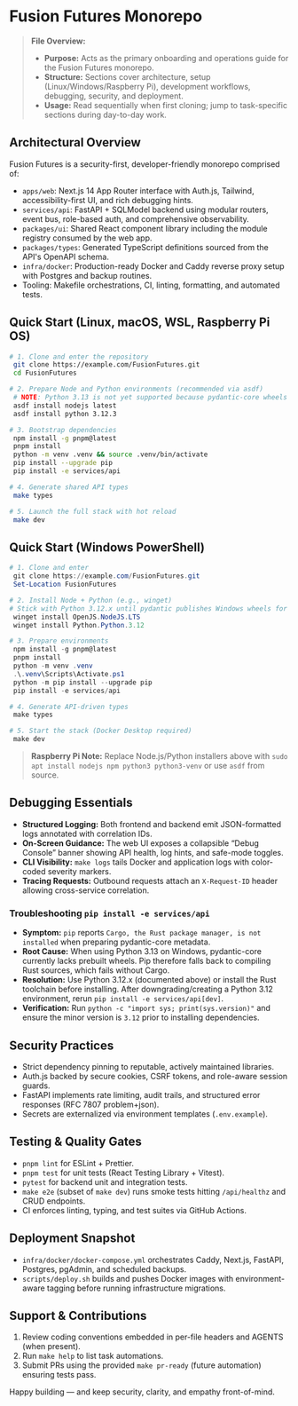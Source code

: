 # Fusion Futures Monorepo

> **File Overview:**
> - **Purpose:** Acts as the primary onboarding and operations guide for the Fusion Futures monorepo.
> - **Structure:** Sections cover architecture, setup (Linux/Windows/Raspberry Pi), development workflows, debugging, security, and deployment.
> - **Usage:** Read sequentially when first cloning; jump to task-specific sections during day-to-day work.

## Architectural Overview

Fusion Futures is a security-first, developer-friendly monorepo comprised of:

- `apps/web`: Next.js 14 App Router interface with Auth.js, Tailwind, accessibility-first UI, and rich debugging hints.
- `services/api`: FastAPI + SQLModel backend using modular routers, event bus, role-based auth, and comprehensive observability.
- `packages/ui`: Shared React component library including the module registry consumed by the web app.
- `packages/types`: Generated TypeScript definitions sourced from the API's OpenAPI schema.
- `infra/docker`: Production-ready Docker and Caddy reverse proxy setup with Postgres and backup routines.
- Tooling: Makefile orchestrations, CI, linting, formatting, and automated tests.

## Quick Start (Linux, macOS, WSL, Raspberry Pi OS)

```bash
# 1. Clone and enter the repository
 git clone https://example.com/FusionFutures.git
 cd FusionFutures

# 2. Prepare Node and Python environments (recommended via asdf)
 # NOTE: Python 3.13 is not yet supported because pydantic-core wheels are unavailable for Windows users.
 asdf install nodejs latest
 asdf install python 3.12.3

# 3. Bootstrap dependencies
 npm install -g pnpm@latest
 pnpm install
 python -m venv .venv && source .venv/bin/activate
 pip install --upgrade pip
 pip install -e services/api

# 4. Generate shared API types
 make types

# 5. Launch the full stack with hot reload
 make dev
```

## Quick Start (Windows PowerShell)

```powershell
# 1. Clone and enter
 git clone https://example.com/FusionFutures.git
 Set-Location FusionFutures

# 2. Install Node + Python (e.g., winget)
# Stick with Python 3.12.x until pydantic publishes Windows wheels for 3.13 to avoid forced Rust builds.
 winget install OpenJS.NodeJS.LTS
 winget install Python.Python.3.12

# 3. Prepare environments
 npm install -g pnpm@latest
 pnpm install
 python -m venv .venv
 .\.venv\Scripts\Activate.ps1
 python -m pip install --upgrade pip
 pip install -e services/api

# 4. Generate API-driven types
 make types

# 5. Start the stack (Docker Desktop required)
 make dev
```

> **Raspberry Pi Note:** Replace Node.js/Python installers above with `sudo apt install nodejs npm python3 python3-venv` or use `asdf` from source.

## Debugging Essentials

- **Structured Logging:** Both frontend and backend emit JSON-formatted logs annotated with correlation IDs.
- **On-Screen Guidance:** The web UI exposes a collapsible “Debug Console” banner showing API health, log hints, and safe-mode toggles.
- **CLI Visibility:** `make logs` tails Docker and application logs with color-coded severity markers.
- **Tracing Requests:** Outbound requests attach an `X-Request-ID` header allowing cross-service correlation.

### Troubleshooting `pip install -e services/api`

- **Symptom:** `pip` reports `Cargo, the Rust package manager, is not installed` when preparing pydantic-core metadata.
- **Root Cause:** When using Python 3.13 on Windows, pydantic-core currently lacks prebuilt wheels. Pip therefore falls back to compiling Rust sources, which fails without Cargo.
- **Resolution:** Use Python 3.12.x (documented above) or install the Rust toolchain before installing. After downgrading/creating a Python 3.12 environment, rerun `pip install -e services/api[dev]`.
- **Verification:** Run `python -c "import sys; print(sys.version)"` and ensure the minor version is `3.12` prior to installing dependencies.

## Security Practices

- Strict dependency pinning to reputable, actively maintained libraries.
- Auth.js backed by secure cookies, CSRF tokens, and role-aware session guards.
- FastAPI implements rate limiting, audit trails, and structured error responses (RFC 7807 problem+json).
- Secrets are externalized via environment templates (`.env.example`).

## Testing & Quality Gates

- `pnpm lint` for ESLint + Prettier.
- `pnpm test` for unit tests (React Testing Library + Vitest).
- `pytest` for backend unit and integration tests.
- `make e2e` (subset of `make dev`) runs smoke tests hitting `/api/healthz` and CRUD endpoints.
- CI enforces linting, typing, and test suites via GitHub Actions.

## Deployment Snapshot

- `infra/docker/docker-compose.yml` orchestrates Caddy, Next.js, FastAPI, Postgres, pgAdmin, and scheduled backups.
- `scripts/deploy.sh` builds and pushes Docker images with environment-aware tagging before running infrastructure migrations.

## Support & Contributions

1. Review coding conventions embedded in per-file headers and AGENTS (when present).
2. Run `make help` to list task automations.
3. Submit PRs using the provided `make pr-ready` (future automation) ensuring tests pass.

Happy building — and keep security, clarity, and empathy front-of-mind.
